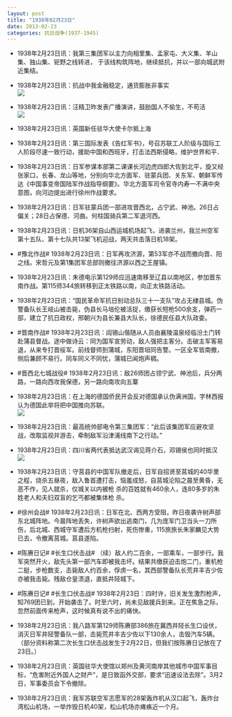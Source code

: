 ```yaml
---
layout: post
title: "1938年02月23日"
date: 2013-02-23
categories: 抗日战争(1937-1945)
---
```


<meta name="referrer" content="no-referrer" />

- 1938年2月23日讯：我第三集团军以主力向相里集、孟家屯、大义集、羊山集、独山集、钜野之线转进， 于该线构筑阵地，继续抵抗，并以一部向城武附近集结。 

- 1938年2月23日讯：抗战中我金融稳定，通货膨胀非事实 <br/><img src="https://ww1.sinaimg.cn/large/aca367d8jw1e23qpqmkx2j.jpg" />

- 1938年2月23日讯：汪精卫昨发表广播演讲，鼓励国人不偷生，不苟活 <br/><img src="https://ww4.sinaimg.cn/large/aca367d8jw1e23ozbchplj.jpg" />

- 1938年2月23日讯：英国新任驻华大使卡尔抵上海 

- 1938年2月23日讯：第三国际发表《告红军书》，号召苏联工人阶级与国际工人阶段尽速一致行动，援助中国和西班牙，打击法西斯侵略，维护世界和平． 

- 1938年2月23日讯：日军参谋本部第二课课长河边虎四郎大佐到北平，旋又经张家口，长春、龙山等地，分别向华北方面军、驻蒙兵团、关东军、朝鲜军传达《中国事变帝国陆军作战指导纲要》。华北方面军司令官寺内寿一不满中央意图，向河边提出进行徐州作战要求。 

- 1938年2月23日讯：日军驻蒙兵团一部进攻晋西北，占宁武、神池。26日占偏关；28日占保德、河曲。何柱国骑兵第二军退河西。 

- 1938年2月23日讯：日机36架自山西运城机场起飞，进袭兰州，我兰州空军第十五队、第十七队共13架飞机迎战，两天共击落日机18架。 

- #豫北作战# 1938年2月23日讯：日军再攻济源，第53军亦不战而撤向晋、阳之线。宋哲元及第1集团军总部则撤往济源以西之王屋镇。 

- 1938年2月23日讯：朱德电示第129师应迅速南移至辽县以南地区，参加晋东南作战。第115师344旅转移到正太铁路以南，向正太铁路活动。 

- 1938年2月23日讯：“国民革命军抗日别动总队三十一支队”攻占无棣县城。伪警备队长王岐山被击毙，伪县长马培伦被活捉，缴获长短枪500余支，弹药一部，建立了抗日政权，邢朝兴为县长兼县大队长，徐德民任县大队政委。 

- #晋南作战# 1938年2月23日讯：阎锡山偕随从人员由襄陵温泉经临汾土门转赴蒲县督战。途中做诗云：同为国军宣劳动，敌人强把主客分。击破主军客易退，从来专打晋绥军。前线督师到蒲城，东阳晋垣同告警。一区全军皆南撤，侧后兼顾不易行。同车同义不同忧，蒲城已闻炮声稠。 

- #晋西北七城战役# 1938年2月23日讯：敌26师团占领宁武、神池后，兵分两路，一路向西攻我保德，另一路向南攻向五寨 

- 1938年2月23日讯：在上海的德国侨民开会反对德国承认伪满洲国，字林西报认为德国此举将把中国推向苏联。 <br/><img src="https://ww2.sinaimg.cn/large/aca367d8jw1e237mxg5t7j.jpg" />

- 1938年2月23日讯：最高统帅部电令第三集团军：“此后该集团军应避攻坚战，改取监视并游击，牵制敌军沿津浦线南下之行动。” 

- 1938年2月23日讯：四川省两代表抵达武汉谒见蒋介石，邓锡侯也同时抵汉 <br/><img src="https://ww3.sinaimg.cn/large/aca367d8jw1e23465qoqzj.jpg" />

- 1938年2月23日讯：守莒县的中国军队撤走后，日军自招贤至莒城的40华里之程，烧杀五昼夜，敌入鲁首遭打击，恼羞成怒，自莒城沦陷之晨至黄昏，无恶不作，见人就杀，仅城关以内被枪 杀的百姓就有460余人，连80多岁的朱姓老人和夫妇双盲的乞丐都被集体枪 杀。 

- #徐州会战# 1938年2月23日讯：日军在北、西两方受阻，昨日夜袭许树声部东北城阵地。今晨阵地丢失，许树声欲出逃南门，几为庞军门卫当头一刀所伤，后北城、西城守军遭后方机枪扫射，死伤惨重，115旅旅长朱家麟见大势已去，令撤离莒城。莒县遂陷。 

- #陈赓日记# #长生口伏击战# （续）敌人约二百余，一部乘车，一部步行。我军突然开火，敌先头第一部汽车即被我击坏。结果共缴获迫击炮二门，重机枪二挺，步枪数支，击毙敌人约百余，俘虏一名，其西部警备队长荒井丰吉少佐亦被我击毙。残敌仓皇溃退，直抵井陉城下。 

- #陈赓日记# #长生口伏击战# 1938年2月23日：四时许，旧关发生激烈枪声，知769团已到，开始袭击了。时至六时，尚未见敌援兵到来。正在焦急之际，忽然前面传来枪声，这时候真有说不出的痛快。 

- 1938年2月23日讯：我八路军第129师陈赓部386旅在冀西井陉长生口设伏，消灭日军井陉警备队一部，击毙荒井丰吉少佐以下130余人，击毁汽车5辆。（部分资料称第二次长生口伏击战发生于2月22日，但我们按陈赓日记放在了23日。）  

- 1938年2月23日讯：英国驻华大使馆以郑州及黄河南岸其他城市中国军事目标，“危害附近外国人之财产”，是日致函外交部，要求“迅速设法去除”。3月2日，军事委员会下令撤除。 

- 1938年2月23日讯：我军苏联空军志愿军的28架轰炸机从汉口起飞，轰炸台湾松山机场，一举炸毁日机40架，松山机场亦瘫痪近一个月。 

